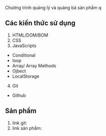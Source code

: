 Chương trình quảng lý và quảng bá sản phẩm q
## Các kiến thức sử dụng
1. HTML/DOM/BOM
2. CSS
3. JavaScripts
+ Conditional
+ loop
+ Array/ Array Methods
+ Ojbect
+ LocalStorage
4. Git
+ Github
## Sản phẩm
1. link git: 
2. link sản phẩm: